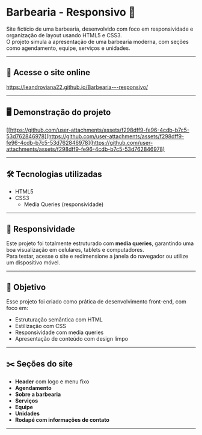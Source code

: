 # Barbearia - Responsivo 💈

Site fictício de uma barbearia, desenvolvido com foco em responsividade e organização de layout usando HTML5 e CSS3.  
O projeto simula a apresentação de uma barbearia moderna, com seções como agendamento, equipe, serviços e unidades.

---

## 🔗 Acesse o site online
https://leandroviana22.github.io/Barbearia---responsivo/

---

## 🖥️ Demonstração do projeto

[[https://github.com/user-attachments/assets/f298dff9-fe96-4cdb-b7c5-53d762846978](https://github.com/user-attachments/assets/f298dff9-fe96-4cdb-b7c5-53d762846978](https://github.com/user-attachments/assets/f298dff9-fe96-4cdb-b7c5-53d762846978)


---

## 🛠️ Tecnologias utilizadas
- HTML5  
- CSS3  
  - Media Queries (responsividade)

---

## 📱 Responsividade

Este projeto foi totalmente estruturado com **media queries**, garantindo uma boa visualização em celulares, tablets e computadores.  
Para testar, acesse o site e redimensione a janela do navegador ou utilize um dispositivo móvel.

---

## 📌 Objetivo

Esse projeto foi criado como prática de desenvolvimento front-end, com foco em:
- Estruturação semântica com HTML
- Estilização com CSS
- Responsividade com media queries
- Apresentação de conteúdo com design limpo

---

## ✂️ Seções do site
- **Header** com logo e menu fixo
- **Agendamento**
- **Sobre a barbearia**
- **Serviços**
- **Equipe**
- **Unidades**
- **Rodapé com informações de contato**

---
